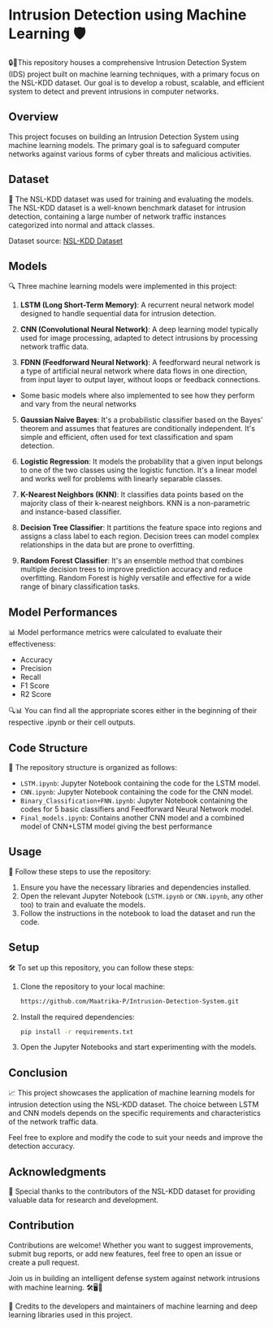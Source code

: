 # Intrusion Detection using Machine Learning 🛡️

🔒🚀This repository houses a comprehensive Intrusion Detection System (IDS) project built on machine learning techniques, with a primary focus on the NSL-KDD dataset. Our goal is to develop a robust, scalable, and efficient system to detect and prevent intrusions in computer networks.


## Overview

This project focuses on building an Intrusion Detection System using machine learning models. The primary goal is to safeguard computer networks against various forms of cyber threats and malicious activities.


## Dataset

📂 The NSL-KDD dataset was used for training and evaluating the models. The NSL-KDD dataset is a well-known benchmark dataset for intrusion detection, containing a large number of network traffic instances categorized into normal and attack classes.

Dataset source: [NSL-KDD Dataset](https://www.unb.ca/cic/datasets/nsl.html)


## Models

🔍 Three machine learning models were implemented in this project:

1. **LSTM (Long Short-Term Memory)**: A recurrent neural network model designed to handle sequential data for intrusion detection.

2. **CNN (Convolutional Neural Network)**: A deep learning model typically used for image processing, adapted to detect intrusions by processing network traffic data.
   
4. **FDNN (Feedforward Neural Network)**: A feedforward neural network is a type of artificial neural network where data flows in one direction, from input layer to output layer, without loops or feedback connections.

- Some basic models where also implemented to see how they perform and vary from the neural networks
  
5. **Gaussian Naive Bayes**: It's a probabilistic classifier based on the Bayes' theorem and assumes that features are conditionally independent. It's simple and efficient, often used for text classification and spam detection.

6. **Logistic Regression**: It models the probability that a given input belongs to one of the two classes using the logistic function. It's a linear model and works well for problems with linearly separable classes.

7. **K-Nearest Neighbors (KNN)**: It classifies data points based on the majority class of their k-nearest neighbors. KNN is a non-parametric and instance-based classifier.

8. **Decision Tree Classifier**: It partitions the feature space into regions and assigns a class label to each region. Decision trees can model complex relationships in the data but are prone to overfitting.

9. **Random Forest Classifier**: It's an ensemble method that combines multiple decision trees to improve prediction accuracy and reduce overfitting. Random Forest is highly versatile and effective for a wide range of binary classification tasks.


## Model Performances

📊 Model performance metrics were calculated to evaluate their effectiveness:

- Accuracy
- Precision
- Recall
- F1 Score
- R2 Score

🔍📊 You can find all the appropriate scores either in the beginning of their respective .ipynb or their cell outputs.


## Code Structure

📁 The repository structure is organized as follows:

- `LSTM.ipynb`: Jupyter Notebook containing the code for the LSTM model.
- `CNN.ipynb`: Jupyter Notebook containing the code for the CNN model.
- `Binary_Classification+FNN.ipynb`:  Jupyter Notebook containing the codes for 5 basic classifiers and Feedforward Neural Network model.
- `Final_models.ipynb`: Contains another CNN model and a combined model of CNN+LSTM model giving the best performance


## Usage

🚀 Follow these steps to use the repository:

1. Ensure you have the necessary libraries and dependencies installed.
2. Open the relevant Jupyter Notebook (`LSTM.ipynb` or `CNN.ipynb`, any other too) to train and evaluate the models.
3. Follow the instructions in the notebook to load the dataset and run the code.


## Setup

🛠️ To set up this repository, you can follow these steps:

1. Clone the repository to your local machine:

   ```bash
   https://github.com/Maatrika-P/Intrusion-Detection-System.git

2. Install the required dependencies:
   
    ```bash
    pip install -r requirements.txt
    
3. Open the Jupyter Notebooks and start experimenting with the models.


## Conclusion
📈 This project showcases the application of machine learning models for intrusion detection using the NSL-KDD dataset. The choice between LSTM and CNN models depends on the specific requirements and characteristics of the network traffic data.

Feel free to explore and modify the code to suit your needs and improve the detection accuracy.


## Acknowledgments
🙏 Special thanks to the contributors of the NSL-KDD dataset for providing valuable data for research and development.


## Contribution
Contributions are welcome! Whether you want to suggest improvements, submit bug reports, or add new features, feel free to open an issue or create a pull request.

Join us in building an intelligent defense system against network intrusions with machine learning. 🛠️🖥️💼

💼 Credits to the developers and maintainers of machine learning and deep learning libraries used in this project.
